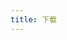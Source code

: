 ```yaml
---
title: 下载
---
```


<script setup>
import DownloadPage from '../components/Downloadpage.vue'
</script>

<DownloadPage lang="zh" :showUpdateTime="false" />

